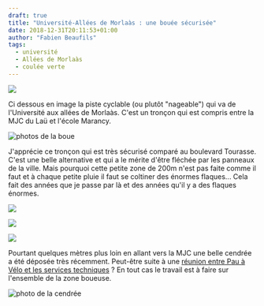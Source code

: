 ```yaml
---
draft: true
title: "Université-Allées de Morlaàs : une bouée sécurisée"
date: 2018-12-31T20:11:53+01:00
author: "Fabien Beaufils"
tags:
  - université
  - Allées de Morlaàs
  - coulée verte
---
```


![](situation.jpg)

Ci dessous en image la piste cyclable (ou plutôt "nageable") qui va de 
l'Université aux allées de Morlaàs. C'est un tronçon qui est compris entre la 
MJC du Laü  et l'école Marancy. 


![photos de la boue](boue1.jpg)


J'apprécie ce tronçon qui est très sécurisé comparé au boulevard Tourasse. 
C'est une belle alternative et qui a le mérite d'être fléchée par les panneaux 
de la ville. Mais pourquoi cette petite zone de 200m n'est pas faite comme il 
faut et à chaque petite pluie il faut se coltiner des énormes flaques... Cela 
fait des années que je passe par là et des années qu'il y a des flaques énormes.


![](boue2.jpg)

![](boue3.jpg)

![](boue4.jpg)

Pourtant quelques mètres plus loin en allant vers la MJC une belle cendrée a 
été déposée très récemment. Peut-être suite à une [réunion entre Pau à Vélo et 
les services techniques] ? En tout cas le travail est à faire sur l'ensemble de 
la zone boueuse.

![photo de la cendrée](cendre.jpg)


[réunion entre Pau à Vélo et les services techniques]: /ca/2018/#2018-06-25-direction-mobilité